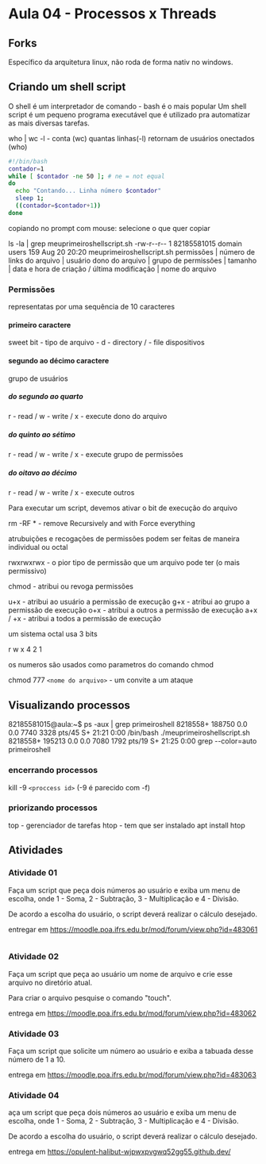 # Aula 04 - Processos x Threads

## Forks

Específico da arquitetura linux, não roda de forma nativ no windows.

## Criando um shell script

O shell é um interpretador de comando - bash é o mais popular
Um shell script é um pequeno programa executável que é utilizado pra automatizar as mais diversas tarefas.

who | wc -l - conta (wc) quantas linhas(-l) retornam de usuários onectados (who)

```bash
#!/bin/bash
contador=1
while [ $contador -ne 50 ]; # ne = not equal
do
  echo "Contando... Linha número $contador"
  sleep 1;
  ((contador=$contador+1))
done
```

copiando no prompt com mouse: selecione o que quer copiar

ls -la | grep meuprimeiroshellscript.sh
-rw-r--r-- 1 82185581015 domain users 159 Aug 20 20:20 meuprimeiroshellscript.sh
permissões | número de links do arquivo | usuário dono do arquivo | grupo de permissões | tamanho | data e hora de criação / última modificação | nome do arquivo

### Permissões

representatas por uma sequência de 10 caracteres

#### primeiro caractere

sweet bit - tipo de arquivo - d - directory / - file
dispositivos

#### segundo ao décimo caractere

grupo de usuários

##### do segundo ao quarto

r - read / w - write / x - execute
dono do arquivo

##### do quinto ao sétimo

r - read / w - write / x - execute
grupo de permissões

##### do oitavo ao décimo

r - read / w - write / x - execute
outros

Para executar um script, devemos ativar o bit de execução do arquivo

rm -RF \* - remove Recursively and with Force everything

atrubuições e recogações de permissões podem ser feitas de maneira individual ou octal

rwxrwxrwx - o pior tipo de permissão que um arquivo pode ter (o mais permissivo)

chmod - atribui ou revoga permissões

u+x - atribui ao usuário a permissão de execução
g+x - atribui ao grupo a permissão de execução
o+x - atribui a outros a permissão de execução
a+x / +x - atribui a todos a permissão de execução

um sistema octal usa 3 bits

r w x
4 2 1

os numeros são usados como parametros do comando chmod

chmod 777 `<nome do arquivo>` - um convite a um ataque

## Visualizando processos

82185581015@aula:~$ ps -aux | grep primeiroshell
8218558+ 188750 0.0 0.0 7740 3328 pts/45 S+ 21:21 0:00 /bin/bash ./meuprimeiroshellscript.sh
8218558+ 195213 0.0 0.0 7080 1792 pts/19 S+ 21:25 0:00 grep --color=auto primeiroshell

### encerrando processos

kill -9 `<proccess id>` (-9 é parecido com -f)

### priorizando processos

top - gerenciador de tarefas
htop - tem que ser instalado
apt install htop

## Atividades

### Atividade 01

Faça um script que peça dois números ao usuário e exiba um menu de escolha, onde 1 - Soma, 2 - Subtração, 3 - Multiplicação e 4 - Divisão.

De acordo a escolha do usuário, o script deverá realizar o cálculo desejado.

entregar em <https://moodle.poa.ifrs.edu.br/mod/forum/view.php?id=483061>

```bash

```

### Atividade 02

Faça um script que peça ao usuário um nome de arquivo e crie esse arquivo no diretório atual.

Para criar o arquivo pesquise o comando "touch".

entrega em <https://moodle.poa.ifrs.edu.br/mod/forum/view.php?id=483062>

### Atividade 03

Faça um script que solicite um número ao usuário e exiba a tabuada desse número de 1 a 10.

entrega em <https://moodle.poa.ifrs.edu.br/mod/forum/view.php?id=483063>

### Atividade 04

aça um script que peça dois números ao usuário e exiba um menu de escolha, onde 1 - Soma, 2 - Subtração, 3 - Multiplicação e 4 - Divisão.

De acordo a escolha do usuário, o script deverá realizar o cálculo desejado.

entrega em <https://opulent-halibut-wjpwxpvgwq52gg55.github.dev/>

